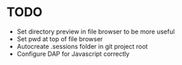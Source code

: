 # TODO

- Set directory preview in file browser to be more useful
- Set pwd at top of file browser
- Autocreate .sessions folder in git project root
- Configure DAP for Javascript correctly
